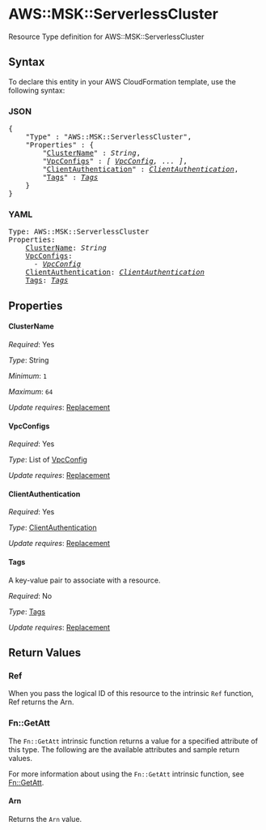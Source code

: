 # AWS::MSK::ServerlessCluster

Resource Type definition for AWS::MSK::ServerlessCluster

## Syntax

To declare this entity in your AWS CloudFormation template, use the following syntax:

### JSON

<pre>
{
    "Type" : "AWS::MSK::ServerlessCluster",
    "Properties" : {
        "<a href="#clustername" title="ClusterName">ClusterName</a>" : <i>String</i>,
        "<a href="#vpcconfigs" title="VpcConfigs">VpcConfigs</a>" : <i>[ <a href="vpcconfig.md">VpcConfig</a>, ... ]</i>,
        "<a href="#clientauthentication" title="ClientAuthentication">ClientAuthentication</a>" : <i><a href="clientauthentication.md">ClientAuthentication</a></i>,
        "<a href="#tags" title="Tags">Tags</a>" : <i><a href="tags.md">Tags</a></i>
    }
}
</pre>

### YAML

<pre>
Type: AWS::MSK::ServerlessCluster
Properties:
    <a href="#clustername" title="ClusterName">ClusterName</a>: <i>String</i>
    <a href="#vpcconfigs" title="VpcConfigs">VpcConfigs</a>: <i>
      - <a href="vpcconfig.md">VpcConfig</a></i>
    <a href="#clientauthentication" title="ClientAuthentication">ClientAuthentication</a>: <i><a href="clientauthentication.md">ClientAuthentication</a></i>
    <a href="#tags" title="Tags">Tags</a>: <i><a href="tags.md">Tags</a></i>
</pre>

## Properties

#### ClusterName

_Required_: Yes

_Type_: String

_Minimum_: <code>1</code>

_Maximum_: <code>64</code>

_Update requires_: [Replacement](https://docs.aws.amazon.com/AWSCloudFormation/latest/UserGuide/using-cfn-updating-stacks-update-behaviors.html#update-replacement)

#### VpcConfigs

_Required_: Yes

_Type_: List of <a href="vpcconfig.md">VpcConfig</a>

_Update requires_: [Replacement](https://docs.aws.amazon.com/AWSCloudFormation/latest/UserGuide/using-cfn-updating-stacks-update-behaviors.html#update-replacement)

#### ClientAuthentication

_Required_: Yes

_Type_: <a href="clientauthentication.md">ClientAuthentication</a>

_Update requires_: [Replacement](https://docs.aws.amazon.com/AWSCloudFormation/latest/UserGuide/using-cfn-updating-stacks-update-behaviors.html#update-replacement)

#### Tags

A key-value pair to associate with a resource.

_Required_: No

_Type_: <a href="tags.md">Tags</a>

_Update requires_: [Replacement](https://docs.aws.amazon.com/AWSCloudFormation/latest/UserGuide/using-cfn-updating-stacks-update-behaviors.html#update-replacement)

## Return Values

### Ref

When you pass the logical ID of this resource to the intrinsic `Ref` function, Ref returns the Arn.

### Fn::GetAtt

The `Fn::GetAtt` intrinsic function returns a value for a specified attribute of this type. The following are the available attributes and sample return values.

For more information about using the `Fn::GetAtt` intrinsic function, see [Fn::GetAtt](https://docs.aws.amazon.com/AWSCloudFormation/latest/UserGuide/intrinsic-function-reference-getatt.html).

#### Arn

Returns the <code>Arn</code> value.
